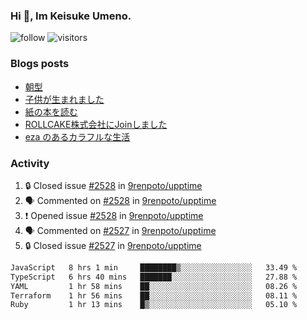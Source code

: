 ### Hi 👋, Im Keisuke Umeno.

<!--
**9renpoto/9renpoto** is a ✨ _special_ ✨ repository because its `README.md` (this file) appears on your GitHub profile.

Here are some ideas to get you started:

- 🔭 I’m currently working on ...
- 🌱 I’m currently learning ...
- 👯 I’m looking to collaborate on ...
- 🤔 I’m looking for help with ...
- 💬 Ask me about ...
- 📫 How to reach me: ...
- 😄 Pronouns: ...
- ⚡ Fun fact: ...
-->

![follow](https://img.shields.io/github/followers/9renpoto?label=Follow&style=social)
![visitors](https://komarev.com/ghpvc/?username=9renpoto&label=Profile%20views&color=0e75b6&style=flat)

### Blogs posts

<!-- BLOG-POST-LIST:START -->
- [朝型](https://9renpoto.win/entry/2024/05/29/im-an-early)
- [子供が生まれました](https://9renpoto.win/entry/2024/04/18/hello-world)
- [紙の本を読む](https://9renpoto.win/entry/2024/02/25/reading-papar-book)
- [ROLLCAKE株式会社にJoinしました](https://9renpoto.win/entry/2024/02/11/join)
- [eza のあるカラフルな生活](https://9renpoto.win/entry/2024/02/01/eza)
<!-- BLOG-POST-LIST:END -->

### Activity

<!--START_SECTION:activity-->
1. 🔒 Closed issue [#2528](https://github.com/9renpoto/upptime/issues/2528) in [9renpoto/upptime](https://github.com/9renpoto/upptime)
2. 🗣 Commented on [#2528](https://github.com/9renpoto/upptime/issues/2528#issuecomment-2218277855) in [9renpoto/upptime](https://github.com/9renpoto/upptime)
3. ❗ Opened issue [#2528](https://github.com/9renpoto/upptime/issues/2528) in [9renpoto/upptime](https://github.com/9renpoto/upptime)
4. 🗣 Commented on [#2527](https://github.com/9renpoto/upptime/issues/2527#issuecomment-2217188566) in [9renpoto/upptime](https://github.com/9renpoto/upptime)
5. 🔒 Closed issue [#2527](https://github.com/9renpoto/upptime/issues/2527) in [9renpoto/upptime](https://github.com/9renpoto/upptime)
<!--END_SECTION:activity-->

<!--START_SECTION:waka-->

```txt
JavaScript   8 hrs 1 min     ████████▒░░░░░░░░░░░░░░░░   33.49 %
TypeScript   6 hrs 40 mins   ███████░░░░░░░░░░░░░░░░░░   27.88 %
YAML         1 hr 58 mins    ██░░░░░░░░░░░░░░░░░░░░░░░   08.26 %
Terraform    1 hr 56 mins    ██░░░░░░░░░░░░░░░░░░░░░░░   08.11 %
Ruby         1 hr 13 mins    █▒░░░░░░░░░░░░░░░░░░░░░░░   05.10 %
```

<!--END_SECTION:waka-->
